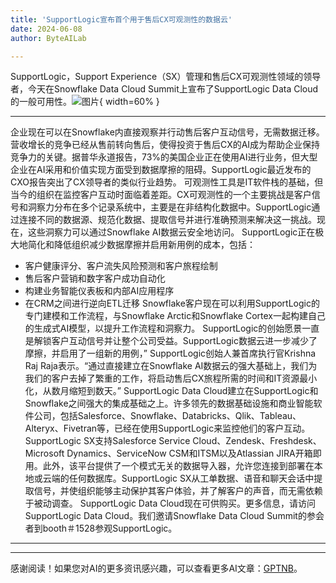 ```yaml
---
title: 'SupportLogic宣布首个用于售后CX可观测性的数据云'
date: 2024-06-08
author: ByteAILab

---
```


SupportLogic，Support Experience（SX）管理和售后CX可观测性领域的领导者，今天在Snowflake Data Cloud Summit上宣布了SupportLogic Data Cloud的一般可用性。![图片](https://ai-techpark.com/wp-content/uploads/2024/06/SupportLogic-960x540.jpg){ width=60% }

---
企业现在可以在Snowflake内直接观察并行动售后客户互动信号，无需数据迁移。
营收增长的竞争已经从售前转向售后，使得投资于售后CX的AI成为帮助企业保持竞争力的关键。据普华永道报告，73%的美国企业正在使用AI进行业务，但大型企业在AI采用和价值实现方面受到数据摩擦的阻碍。SupportLogic最近发布的CXO报告突出了CX领导者的类似行业趋势。
可观测性工具是IT软件栈的基础，但当今的组织在监控客户互动时面临着差距。CX可观测性的一个主要挑战是客户信号和洞察力分布在多个记录系统中，主要是在非结构化数据中。SupportLogic通过连接不同的数据源、规范化数据、提取信号并进行准确预测来解决这一挑战。现在，这些洞察力可以通过Snowflake AI数据云安全地访问。
SupportLogic正在极大地简化和降低组织减少数据摩擦并启用新用例的成本，包括：
- 客户健康评分、客户流失风险预测和客户旅程绘制
- 售后客户营销和数字客户成功自动化
- 构建业务智能仪表板和内部AI应用程序
- 在CRM之间进行逆向ETL迁移
Snowflake客户现在可以利用SupportLogic的专门建模和工作流程，与Snowflake Arctic和Snowflake Cortex一起构建自己的生成式AI模型，以提升工作流程和洞察力。
SupportLogic的创始愿景一直是解锁客户互动信号并让整个公司受益。SupportLogic数据云进一步减少了摩擦，并启用了一组新的用例，” SupportLogic创始人兼首席执行官Krishna Raj Raja表示。“通过直接建立在Snowflake AI数据云的强大基础上，我们为我们的客户去掉了繁重的工作，将启动售后CX旅程所需的时间和IT资源最小化，从数月缩短到数天。”
SupportLogic Data Cloud建立在SupportLogic和Snowflake之间强大的集成基础之上。许多领先的数据基础设施和商业智能软件公司，包括Salesforce、Snowflake、Databricks、Qlik、Tableau、Alteryx、Fivetran等，已经在使用SupportLogic来监控他们的客户互动。
SupportLogic SX支持Salesforce Service Cloud、Zendesk、Freshdesk、Microsoft Dynamics、ServiceNow CSM和ITSM以及Atlassian JIRA开箱即用。此外，该平台提供了一个模式无关的数据导入器，允许您连接到部署在本地或云端的任何数据库。SupportLogic SX从工单数据、语音和聊天会话中提取信号，并使组织能够主动保护其客户体验，并了解客户的声音，而无需依赖于被动调查。
SupportLogic Data Cloud现在可供购买。更多信息，请访问SupportLogic Data Cloud。我们邀请Snowflake Data Cloud Summit的参会者到booth＃1528参观SupportLogic。


---
---
感谢阅读！如果您对AI的更多资讯感兴趣，可以查看更多AI文章：[GPTNB](https://gptnb.com)。